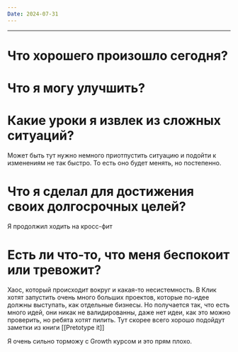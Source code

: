 ```yaml
---
Date: 2024-07-31
---
```

---
# Что хорошего произошло сегодня?


# Что я могу улучшить?


# Какие уроки я извлек из сложных ситуаций?

Может быть тут нужно немного приотпустить ситуацию и подойти к изменениям не так быстро. То есть оно будет менять, но постепенно. 


# Что я сделал для достижения своих долгосрочных целей?

Я продолжил ходить на кросс-фит


# Есть ли что-то, что меня беспокоит или тревожит?
Хаос, который происходит вокруг и какая-то несистемность. 
В Клик хотят запустить очень много больших проектов, которые по-идее должны выступать, как отдельные бизнесы. Но получается так, что есть много идей, они никак не валидированны, даже нет идеи, как это можно проверить, но ребята хотят пилить. 
Тут скорее всего хорошо подойдут заметки из книги [[Pretotype it]]

Я очень сильно торможу с Growth курсом и это прям плохо. 









